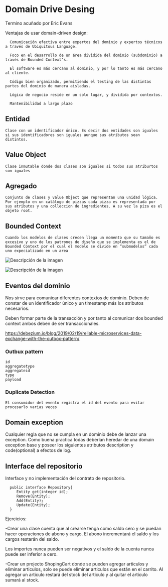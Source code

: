 # Domain Drive Desing

Termino acuñado por Eric Evans

Ventajas de usar domain-driven design:

      Comunicación efectiva entre expertos del dominio y expertos técnicos a través de Ubiquitous Language.

      Foco en el desarrollo de un área dividida del dominio (subdominio) a través de Bounded Context’s.

      El software es más cercano al dominio, y por lo tanto es más cercano al cliente.

      Código bien organizado, permitiendo el testing de las distintas partes del dominio de manera aisladas.
    
      Lógica de negocio reside en un solo lugar, y dividida por contextos.

      Mantenibilidad a largo plazo

## Entidad

    Clase con un identificador único. Es decir dos entidades son iguales si sus identificadores son iguales aunque sus atributos sean distintos.

## Value Object

    Clase inmutable donde dos clases son iguales si todos sus atriburtos son iguales

## Agregado

    Conjunto de clases y value Object que representan una unidad lógica. Por ejemplo en un catálogo de pizzas cada pizza es representada por sus atributos y una colleccion de ingredientes. A su vez la piza es el objeto root.

## Bounded Context

    Cuando los modelos de clases crecen llega un momento que su tamaño es excesivo y uno de los patrones de diseño que se implementa es el de Bounded Context por el cual el modelo se divide en “submodelos” cada uno expecializado en un area

![Descripción de la imagen](https://www.arquitecturajava.com/wp-content/uploads/domaindrivendesign.png)

![Descripción de la imagen](https://www.arquitecturajava.com/wp-content/uploads/liminesBoundedContext.png)

## Eventos del dominio

Nos sirve para comunicar diferentes contextos de dominio. Deben de constar de un identificador único y un timestamp más los atributos necesarios.

Deben formar parte de la transacción y por tanto al comunicar dos bounded context ambos deben de ser transaccionales.

https://debezium.io/blog/2019/02/19/reliable-microservices-data-exchange-with-the-outbox-pattern/

### Outbux pattern

    id          
    aggregatetype
    aggregateid  
    type          
    payload    

### Duplicate Detection

    El consumidor del evento registra el id del evento para evitar procesarlo varias veces

## Domain exception

Cualquier regla que no se cumpla en un dominio debe de lanzar una exception. Como buena practica todas deberían heredar de una domain exception base y poseer los siguientes atributos description y code(optional) a efectos de log.

## Interface del repositorio

Interface y no implementación del contrato de repositorio.

```
  public interface Repository{
     Entity get(integer id);
     Remove(Entity);
     Add(Entity);
     Update(Entity);
  }
```

Ejercicios:

-Crear una clase cuenta que al crearse tenga como saldo cero y se puedan hacer operaciones de abono y cargo. El abono incrementará el saldo y los cargos restarán del saldo.

Los importes nunca pueden ser negativos y el saldo de la cuenta nunca puede ser inferior a cero.


-Crear un projecto ShopingCart donde se pueden agregar articulos y eliminar articulos, solo se puede eliminar articulos que están en el carrito. Al agregar un articulo restará del stock del articulo y al quitar el articulo sumará al stock.